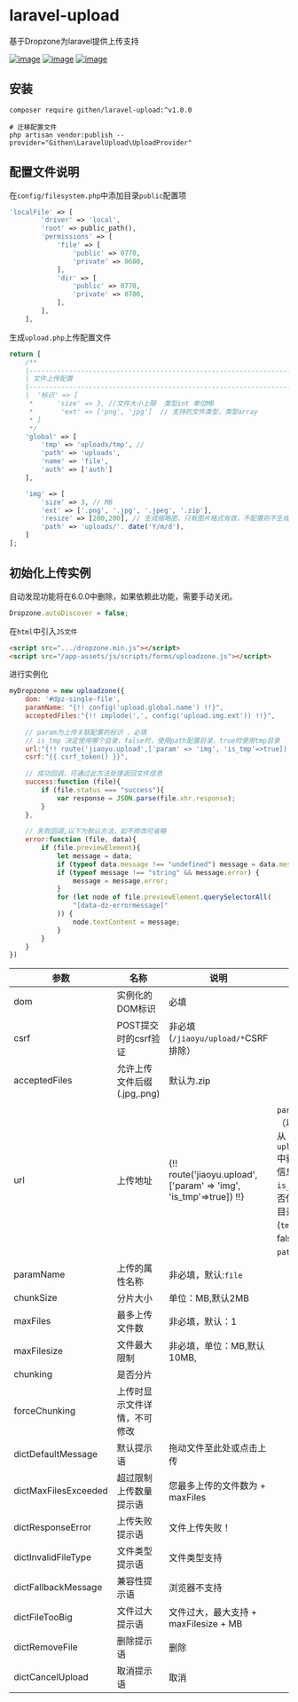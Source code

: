 # laravel-upload
基于Dropzone为laravel提供上传支持


[![image](https://img.shields.io/github/stars/jiaoyu-cn/laravel-upload)](https://github.com/jiaoyu-cn/laravel-upload/stargazers)
[![image](https://img.shields.io/github/forks/jiaoyu-cn/laravel-upload)](https://github.com/jiaoyu-cn/laravel-upload/network/members)
[![image](https://img.shields.io/github/issues/githen-cn/laravel-upload)](https://github.com/githen-cn/laravel-upload/issues)

## 安装

```shell
composer require githen/laravel-upload:^v1.0.0

# 迁移配置文件
php artisan vendor:publish --provider="Githen\LaravelUpload\UploadProvider"
```
## 配置文件说明
在`config/filesystem.php`中添加目录`public`配置项
```php
'localFile' => [
        'driver' => 'local',
        'root' => public_path(),
        'permissions' => [
            'file' => [
                'public' => 0770,
                'private' => 0600,
            ],
            'dir' => [
                'public' => 0770,
                'private' => 0700,
            ],
        ],
    ],
```
生成`upload.php`上传配置文件
```php
return [
    /**
    |--------------------------------------------------------------------------
    | 文件上传配置
    |--------------------------------------------------------------------------
    |  '标识' => [
     *      'size' => 3, //文件大小上限  类型int 单位MB
     *       'ext' => ['png', 'jpg']  // 支持的文件类型，类型array
     * ]
     */
    'global' => [
        'tmp' => 'uploads/tmp', //
        'path' => 'uploads',
        'name' => 'file',
        'auth' => ['auth']
    ],

    'img' => [
        'size' => 3, // MB
        'ext' => ['.png', '.jpg', '.jpeg', '.zip'],
        'resize' => [200,200], // 生成缩略图，只有图片格式有效，不配置则不生成
        'path' => 'uploads/'. date('Y/m/d'),
    ]
];

```

## 初始化上传实例

自动发现功能将在6.0.0中删除，如果依赖此功能，需要手动关闭。
```javascript
Dropzone.autoDiscover = false; 
```

在`html`中引入`JS文件`
```html
<script src=".../dropzone.min.js"></script>
<script src="/app-assets/js/scripts/forms/uploadzone.js"></script>
```
进行实例化
```javascript
myDropzone = new uploadzone({
    dom: '#dpz-single-file',
    paramName: "{!! config('upload.global.name') !!}",
    acceptedFiles:"{!! implode(',', config('upload.img.ext')) !!}",
    
    // param为上传关联配置的标识 ，必填 
    // is_tmp 决定使用哪个目录，false时，使用path配置目录，true时使用tmp目录
    url:"{!! route('jiaoyu.upload',['param' => 'img', 'is_tmp'=>true]) !!}",
    csrf:"{{ csrf_token() }}",
    
    // 成功回调，可通过此方法处理返回文件信息
    success:function (file){
        if (file.status === "success"){
            var response = JSON.parse(file.xhr.response);
        }
    },
    
    // 失败回调,以下为默认方法，如不修改可省略
    error:function (file, data){
        if (file.previewElement){
            let message = data;
            if (typeof data.message !== "undefined") message = data.message
            if (typeof message !== "string" && message.error) {
                message = message.error;
            }
            for (let node of file.previewElement.querySelectorAll(
                "[data-dz-errormessage]"
            )) {
                node.textContent = message;
            }
        }
    }
})
```

| 参数 | 名称                 | 说明                                                | 备注                                                                                 |
|----|--------------------|---------------------------------------------------|------------------------------------------------------------------------------------|
|  dom  | 实例化的DOM标识          | 必填     |     |
|  csrf  | POST提交时的csrf验证     | 非必填<br>(`/jiaoyu/upload/*`CSRF排除） |    |
|  acceptedFiles  | 允许上传文件后缀(.jpg,.png) | 默认为.zip |       |
|  url  | 上传地址 | {!! route('jiaoyu.upload',['param' => 'img', 'is_tmp'=>true]) !!} | `param`:标识（以此标识从`upload.php`中获取配置信息）<br/>`is_tmp`:是否使用临时目录(`tmp`)，为false使用`path`目录 |
|  paramName  | 上传的属性名称  | 非必填，默认:`file` |         |
|  chunkSize  | 分片大小  | 单位：MB,默认2MB |        |
|  maxFiles  | 最多上传文件数  | 非必填，默认：1 |        |
|  maxFilesize  | 文件最大限制   | 非必填，单位：MB,默认10MB, |     |
|  chunking  | 是否分片   |     |      |
|  forceChunking  | 上传时显示文件详情，不可修改   |        |     |
|  dictDefaultMessage  | 默认提示语   | 拖动文件至此处或点击上传  |      |
|  dictMaxFilesExceeded  | 超过限制上传数量提示语    | 您最多上传的文件数为 +   maxFiles | |
|  dictResponseError  | 上传失败提示语  | 文件上传失败！ |       |
|  dictInvalidFileType  | 文件类型提示语   | 文件类型支持 |     |
|  dictFallbackMessage  | 兼容性提示语   | 浏览器不支持  |     |
|  dictFileTooBig  | 文件过大提示语   | 文件过大，最大支持 +  maxFilesize + MB |                                                                                    |
|  dictRemoveFile  | 删除提示语     |         删除 |      |
|  dictCancelUpload  | 取消提示语   |    取消     |    |


